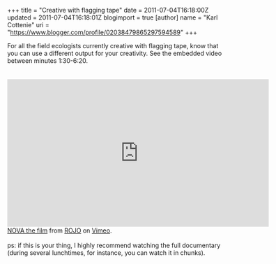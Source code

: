 +++
title = "Creative with flagging tape"
date = 2011-07-04T16:18:00Z
updated = 2011-07-04T16:18:01Z
blogimport = true 
[author]
	name = "Karl Cottenie"
	uri = "https://www.blogger.com/profile/02038479865297594589"
+++

For all the field ecologists currently creative with flagging tape, know that you can use a different output for your creativity. See the embedded video between minutes 1:30-6:20.<br /><br /><br /><iframe frameborder="0" height="338" src="http://player.vimeo.com/video/20946982?title=0&amp;byline=0&amp;portrait=0&amp;color=ffffff" width="600"></iframe><br /><a href="http://vimeo.com/20946982">NOVA the film</a> from <a href="http://vimeo.com/rojo">ROJO</a> on <a href="http://vimeo.com/">Vimeo</a>.<br /><br />ps: if this is your thing, I highly recommend watching the full documentary (during several lunchtimes, for instance, you can watch it in chunks).
